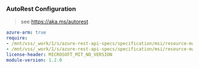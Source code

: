### AutoRest Configuration

> see https://aka.ms/autorest

``` yaml
azure-arm: true
require:
- /mnt/vss/_work/1/s/azure-rest-api-specs/specification/msi/resource-manager/readme.md
- /mnt/vss/_work/1/s/azure-rest-api-specs/specification/msi/resource-manager/readme.go.md
license-header: MICROSOFT_MIT_NO_VERSION
module-version: 1.2.0
```